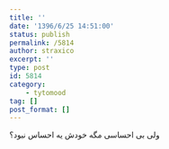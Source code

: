 ```yaml
---
title: ''
date: '1396/6/25 14:51:00'
status: publish
permalink: /5814
author: straxico
excerpt: ''
type: post
id: 5814
category:
    - tytomood
tag: []
post_format: []
---
```

ولی بی احساسی مگه خودش یه احساس نبود؟